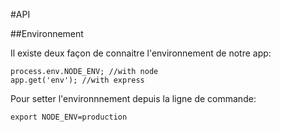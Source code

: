 #API

##Environnement

Il existe deux façon de connaitre l'environnement de notre app:

```
process.env.NODE_ENV; //with node
app.get('env'); //with express
```
Pour setter l'environnnement depuis la ligne de commande:

```
export NODE_ENV=production
```
